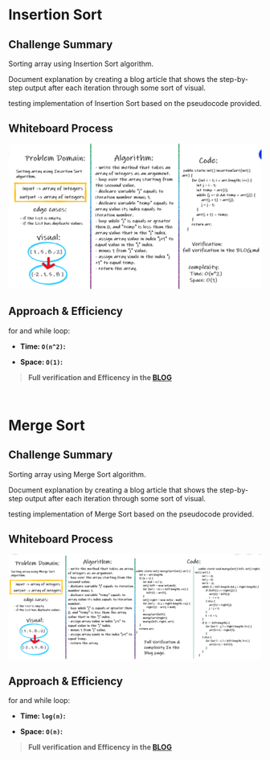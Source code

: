# Insertion Sort

## Challenge Summary

Sorting array using Insertion Sort algorithm.

Document explanation by creating a blog article that shows the step-by-step output after each iteration through some sort of visual.

testing implementation of Insertion Sort based on the pseudocode provided.

## Whiteboard Process

![Insertion-Sort](./img/Insertion-Sort.PNG)

## Approach & Efficiency

for and while loop:

- **Time: `O(n^2)`:**

- **Space: `O(1)`:**

> **Full verification and Efficency in the [BLOG](./BLOG-Insertion.md)**

<br>

# Merge Sort

## Challenge Summary

Sorting array using Merge Sort algorithm.

Document explanation by creating a blog article that shows the step-by-step output after each iteration through some sort of visual.

testing implementation of Merge Sort based on the pseudocode provided.

## Whiteboard Process

![Insertion-Sort](./img/merge-Sort.PNG)

## Approach & Efficiency

for and while loop:

- **Time: `log(n)`:**

- **Space: `O(n)`:**

> **Full verification and Efficency in the [BLOG](./BLOG-Merge.md)**
